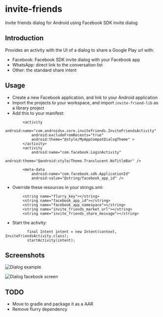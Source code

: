 invite-friends
==============

Invite friends dialog for Android using Facebook SDK invite dialog

Introduction
-----------

Provides an activity with the UI of a dialog to share a Google Play url with:
- Facebook: Facebook SDK invite dialog with your Facebook app
- WhatsApp: direct link to the conversation list
- Other: the standard share intent

Usage
-----------

- Create a new Facebook application, and link to your Android application
- Import the projects to your workspace, and import `invite-friend-lib` as a library project
- Add this to your manifest:
```
        <activity
            android:name="com.androidsx.core.invitefriends.InviteFriendsActivity"
            android:excludeFromRecents="true"
            android:theme="@style/MyAppCompatDialogTheme" >
        </activity>
        <activity
            android:name="com.facebook.LoginActivity"
            android:theme="@android:style/Theme.Translucent.NoTitleBar" />

        <meta-data
            android:name="com.facebook.sdk.ApplicationId"
            android:value="@string/facebook_app_id" />
```
- Override these resources in your strings.xml:
```
        <string name="flurry_key"></string>
        <string name="facebook_app_id"></string>
        <string name="facebook_app_namespace"></string>   
        <string name="invite_friends_market_url"></string>
        <string name="invite_friends_share_message"></string>
```
- Start the activity:
```
          final Intent intent = new Intent(context, InviteFriendsActivity.class);
          startActivity(intent);      
```

Screenshots
-----------

![Dialog example](http://www.androidsx.com/projects/android/invite-friends-dialog.png)

![Dialog facebook screen](http://www.androidsx.com/projects/android/invite-friends-dialog-facebook.png)

TODO
-----------
- Move to gradle and package it as a AAR
- Remove flurry dependency
